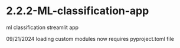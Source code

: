 # 2.2.2-ML-classification-app
 ml classification streamlit app

 09/21/2024
 loading custom modules now requires pyproject.toml file

